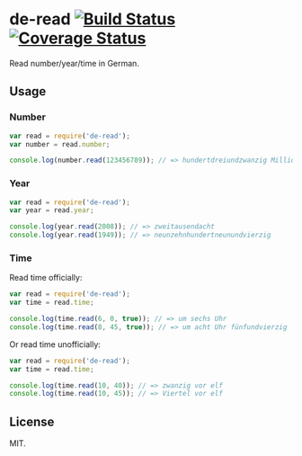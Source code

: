 # de-read [![Build Status](https://travis-ci.org/Frederick-S/de-read.svg)](https://travis-ci.org/Frederick-S/de-read) [![Coverage Status](https://img.shields.io/coveralls/Frederick-S/de-read.svg)](https://coveralls.io/r/Frederick-S/de-read)
Read number/year/time in German.

## Usage
### Number
```js
var read = require('de-read');
var number = read.number;

console.log(number.read(123456789)); // => hundertdreiundzwanzig Millionen vierhundertsechsundfünfzigtausendsiebenhundertneunundachtzig
```

### Year
```js
var read = require('de-read');
var year = read.year;

console.log(year.read(2008)); // => zweitausendacht 
console.log(year.read(1949)); // => neunzehnhundertneunundvierzig
```

### Time
Read time officially:
```js
var read = require('de-read');
var time = read.time;

console.log(time.read(6, 0, true)); // => um sechs Uhr
console.log(time.read(8, 45, true)); // => um acht Uhr fünfundvierzig
```

Or read time unofficially:
```js
var read = require('de-read');
var time = read.time;

console.log(time.read(10, 40)); // => zwanzig vor elf
console.log(time.read(10, 45)); // => Viertel vor elf
```

## License
MIT.
